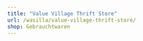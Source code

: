 ```yaml
---
title: "Value Village Thrift Store"
url: /wasilla/value-village-thrift-store/
shop: Gebrauchtwaren
---
```

